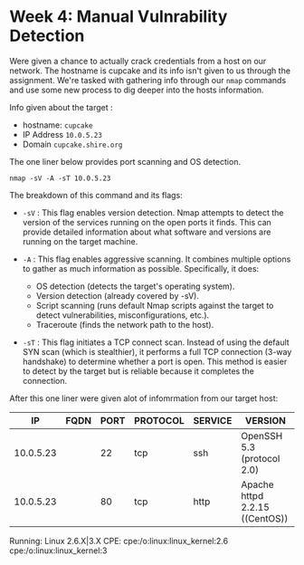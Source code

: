 # Week 4: Manual Vulnrability Detection

Were given a chance to actually crack credentials from a host on our network. The hostname is cupcake and its info isn't given to us through the assignment. We're tasked with gathering info through our `nmap` commands and use some new process to dig deeper into the hosts information.

Info given about the target :
* hostname: `cupcake`
* IP Address `10.0.5.23`
* Domain `cupcake.shire.org`

The one liner below provides port scanning and OS detection. 

`nmap -sV -A -sT 10.0.5.23`

The breakdown of this command and its flags:

* `-sV` : This flag enables version detection. Nmap attempts to detect the version of the services running on the open ports it finds. This can provide detailed information about what software and versions are running on the target machine.
* `-A` : This flag enables aggressive scanning. It combines multiple options to gather as much information as possible. Specifically, it does:

     * OS detection (detects the target's operating system).
     * Version detection (already covered by -sV).
     * Script scanning (runs default Nmap scripts against the target to detect vulnerabilities, misconfigurations, etc.).
     * Traceroute (finds the network path to the host).
* `-sT` : This flag initiates a TCP connect scan. Instead of using the default SYN scan (which is stealthier), it performs a full TCP connection (3-way handshake) to determine whether a port is open. This method is easier to detect by the target but is reliable because it completes the connection.

After this one liner were given alot of infomrmation from our target host:

|IP	|FQDN	|PORT	|PROTOCOL	|SERVICE	|VERSION|
| -- | -- | -- | -- | -- | -- |
|10.0.5.23|	 | 22	|tcp	|ssh	|OpenSSH 5.3 (protocol 2.0)|
|10.0.5.23|	 | 80	|tcp	|http	|Apache httpd 2.2.15 ((CentOS))|

Running: Linux 2.6.X|3.X
CPE: cpe:/o:linux:linux_kernel:2.6 cpe:/o:linux:linux_kernel:3
